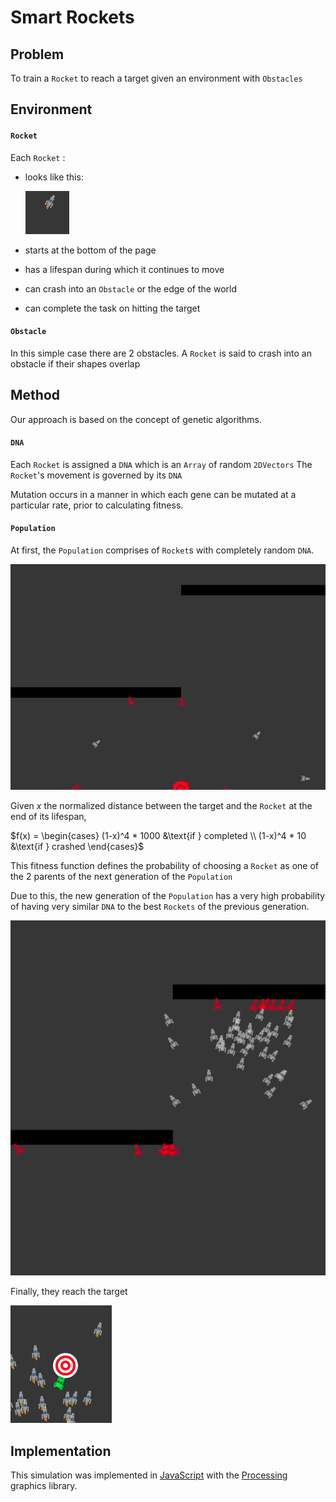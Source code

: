# Smart Rockets

## Problem

To train a `Rocket` to reach a target given an environment with `Obstacles`

## Environment

#### `Rocket`


Each `Rocket` :

*   looks like this:

    ![Rocket](assets/rocket.png)
*   starts at the bottom of the page
*	has a lifespan during which it continues to move
*	can crash into an `Obstacle` or the edge of the world
*	can complete the task on hitting the target

#### `Obstacle`

In this simple case there are 2 obstacles.
A `Rocket` is said to crash into an obstacle if their shapes overlap

## Method

Our approach is based on the concept of genetic algorithms.

#### `DNA`

Each `Rocket` is assigned a `DNA` which is an `Array` of random `2DVectors`
The `Rocket`'s movement is governed by its `DNA`

Mutation occurs in a manner in which each gene can be mutated at a particular rate, prior to calculating fitness.

#### `Population`

At first, the `Population` comprises of `Rocket`s with completely random `DNA`.

![Random](assets/random.png)

Given $x$ the normalized distance between the target and the `Rocket` at the end of its lifespan,

$f(x) = \begin{cases} (1-x)^4 * 1000 &\text{if } completed \\ (1-x)^4 * 10 &\text{if } crashed \end{cases}$

This fitness function defines the probability of choosing a `Rocket` as one of the 2 parents of the next generation of the `Population`

Due to this, the new generation of the `Population` has a very high probability of having very similar `DNA` to the best `Rockets` of the previous generation.

![Better](assets/better.png)

Finally, they reach the target

![Success](assets/success.png)


## Implementation

This simulation was implemented in [JavaScript](https://www.javascript.com/) with the [Processing](https://p5js.org) graphics library.